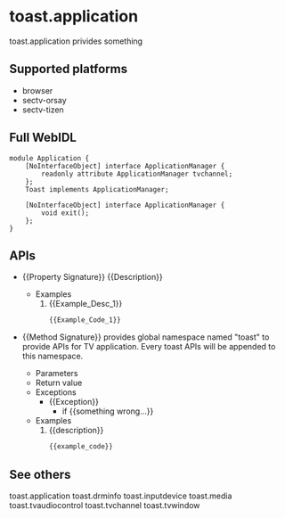 # toast.application
toast.application privides something

## Supported platforms
* browser
* sectv-orsay
* sectv-tizen

## Full WebIDL
```widl
module Application {
    [NoInterfaceObject] interface ApplicationManager {
        readonly attribute ApplicationManager tvchannel;
    };
    Toast implements ApplicationManager;

    [NoInterfaceObject] interface ApplicationManager {
        void exit();
    };
}
```

## APIs
* {{Property Signature}}
{{Description}}
	* Examples
		1. {{Example_Desc_1}}
			```javascript
			{{Example_Code_1}}
			```

* {{Method Signature}}
provides global namespace named "toast" to provide APIs for TV application.
Every toast APIs will be appended to this namespace.
	* Parameters
	* Return value
	* Exceptions
		* {{Exception}}
			* if {{something wrong...}}
	* Examples
		1. {{description}}
			```javascript
			{{example_code}}
			```

## See others
toast.application
toast.drminfo
toast.inputdevice
toast.media
toast.tvaudiocontrol
toast.tvchannel
toast.tvwindow
